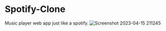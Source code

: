 # Spotify-Clone

Music player web app just like a spotify.
![Screenshot 2023-04-15 211245](https://github.com/surajmandal99/Spotify-Clone/assets/105273927/e3c2e17d-1a7d-4cfe-b7a1-9cf1a26ed660)
